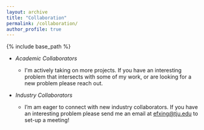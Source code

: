 ```yaml
---
layout: archive
title: "Collaboration"
permalink: /collaboration/
author_profile: true
---
```


{% include base_path %}
* *Academic Collaborators*
  * I'm actively taking on more projects. If you have an interesting problem that intersects with some of my work, or are looking for a new problem please reach out.

* *Industry Collaborators*
  * I’m am eager to connect with new  industry collaborators. If you have an interesting problem please send me an email at [efxing@tju.edu](efxing@tju.edu.cn) to set-up a meeting!
